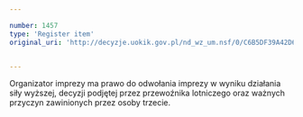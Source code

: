 ```yaml
---

number: 1457
type: 'Register item'
original_uri: 'http://decyzje.uokik.gov.pl/nd_wz_um.nsf/0/C6B5DF39A42D6EBDC12574800034B91C?OpenDocument'


---
```


Organizator imprezy ma prawo do odwołania imprezy w wyniku działania siły wyższej, decyzji podjętej przez przewoźnika lotniczego oraz ważnych przyczyn zawinionych przez osoby trzecie.

